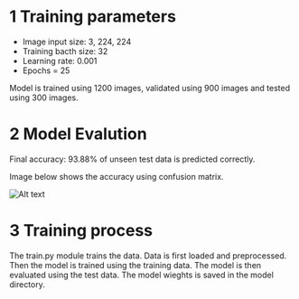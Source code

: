 # 1 Training parameters
- Image input size: 3, 224, 224
- Training bacth size: 32
- Learning rate: 0.001
- Epochs = 25

Model is trained using 1200 images, validated using 900 images and tested using 300 images.

# 2 Model Evalution

Final accuracy: 93.88% of unseen test data is predicted correctly.

Image below shows the accuracy using confusion matrix.

![Alt text](images/confusion_matrix.png)

# 3 Training process
The train.py module trains the data. Data is first loaded and preprocessed. Then the model is trained using the training data. The model is then evaluated using the test data. The model wieghts is saved in the model directory. 
